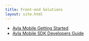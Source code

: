 ```yaml
---
title: Front-end Solutions
layout: site.html
---
```


* <a href="/archive/ayla-mobile-getting-started">Ayla Mobile Getting Started</a>
* <a href="/archive/ayla-mobile-sdk-developers-guide">Ayla Mobile SDK Developers Guide</a>

